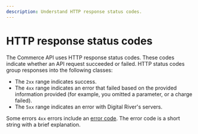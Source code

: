 ```yaml
---
description: Understand HTTP response status codes.
---
```


# HTTP response status codes

The Commerce API uses HTTP response status codes. These codes indicate whether an API request succeeded or failed. HTTP status codes group responses into the following classes:

* The `2xx` range indicates success.
* The `4xx` range indicates an error that failed based on the provided information provided (for example, you omitted a parameter, or a charge failed).
* The `5xx` range indicates an error with Digital River's servers.

Some errors `4xx` errors include an [error code](broken-reference). The error code is a short string with a brief explanation.
